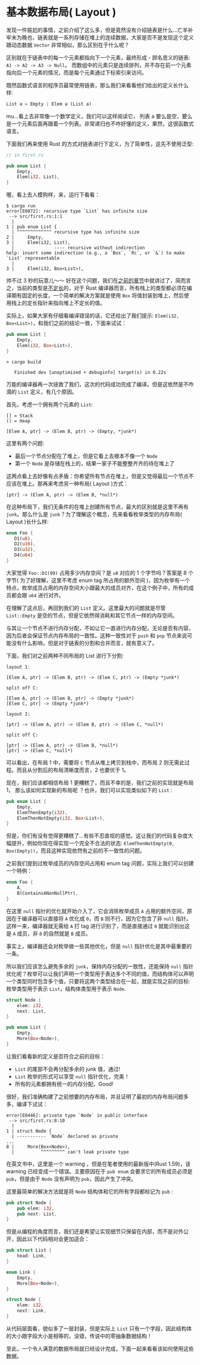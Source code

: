 # 基本数据布局( Layout )
发现一件尴尬的事情，之前介绍了这么多，但是竟然没有介绍链表是什么...亡羊补牢未为晚也，链表就是一系列存储在堆上的连续数据，大家是否不是发现这个定义跟动态数据 `Vector` 非常相似，那么区别在于什么呢？

区别就在于链表中的每一个元素都指向下一个元素，最终形成 - 顾名思义的链表: `A1 -> A2 -> A3 -> Null`。 而数组中的元素只是连续排列，并不存在前一个元素指向后一个元素的情况，而是每个元素通过下标索引来访问。

既然函数式语言的程序员最常使用链表，那么我们来看看他们给出的定义长什么样:

```rust
List a = Empty | Elem a (List a)
```

mu...看上去非常像一个数学定义，我们可以这样阅读它， 列表 a 要么是空，要么是一个元素后面再跟着一个列表。非常递归也不咋好懂的定义，果然，这很函数式语言。

下面我们再来使用 Rust 的方式对链表进行下定义，为了简单性，这先不使用泛型:
```rust
// in first.rs

pub enum List {
    Empty,
    Elem(i32, List),
}
```

喔，看上去人模狗样，来，运行下看看：
```shell
$ cargo run
error[E0072]: recursive type `List` has infinite size
 --> src/first.rs:1:1
  |
1 | pub enum List {
  | ^^^^^^^^^^^^^ recursive type has infinite size
2 |     Empty,
3 |     Elem(i32, List),
  |               ---- recursive without indirection
help: insert some indirection (e.g., a `Box`, `Rc`, or `&`) to make `List` representable
  |
3 |     Elem(i32, Box<List>),
```

帅不过 3 秒的玩意儿～～ 好在这个问题，我们在[之前的章节](https://course.rs/advance/smart-pointer/box.html#将动态大小类型变为-sized-固定大小类型)中就讲过了，简而言之，当前的类型是[不定长](https://course.rs/advance/into-types/sized.html)的，对于 Rust 编译器而言，所有栈上的类型都必须在编译期有固定的长度，一个简单的解决方案就是使用 `Box` 将值封装到堆上，然后使用栈上的定长指针来指向堆上不定长的值。

实际上，如果大家有仔细看编译错误的话，它还给出了我们提示: `Elem(i32, Box<List>)`，和我们之前的结论一致，下面来试试：
```rust
pub enum List {
    Empty,
    Elem(i32, Box<List>),
}
```

```shell
> cargo build

   Finished dev [unoptimized + debuginfo] target(s) in 0.22s
```

万能的编译器再一次拯救了我们，这次的代码成功完成了编译。但是这依然是不咋滴的 `List` 定义，有几个原因。

首先，考虑一个拥有两个元素的 `List`:
```shell
[] = Stack
() = Heap

[Elem A, ptr] -> (Elem B, ptr) -> (Empty, *junk*)
```

这里有两个问题:

- 最后一个节点分配在了堆上，但是它看上去根本不像一个 `Node`
- 第一个 `Node` 是存储在栈上的，结果一家子不能整整齐齐的待在堆上了

这两点看上去好像有点矛盾：你希望所有节点在堆上，但是又觉得最后一个节点不应该在堆上。那再来考虑另一种布局( Layout )方式：
```shell
[ptr] -> (Elem A, ptr) -> (Elem B, *null*)
```

在这种布局下，我们无条件的在堆上创建所有节点，最大的区别就是这里不再有 `junk`。那么什么是 `junk`？为了理解这个概念，先来看看枚举类型的内存布局( Layout )长什么样:
```rust
enum Foo {
   D1(u8),
   D2(u16),
   D3(u32),
   D4(u64)
}
```

大家觉得 `Foo::D1(99)` 占用多少内存空间？是 `u8` 对应的 1 个字节吗？答案是 8 个字节( 为了好理解，这里不考虑 enum tag 所占用的额外空间 )，因为枚举有一个特点，枚举成员占用的内存空间大小跟最大的成员对齐，在这个例子中，所有的成员都会跟 `u64` 进行对齐。

在理解了这点后，再回到我们的 `List` 定义。这里最大的问题就是尽管 `List::Empty` 是空的节点，但是它依然得消耗和其它节点一样的内存空间。

与其让一个节点不进行内存分配，不如让它一直进行内存分配，无论是否有内容，因为后者会保证节点内存布局的一致性。这种一致性对于 `push` 和 `pop` 节点来说可能没有什么影响，但是对于链表的分割和合并而言，就有意义了。

下面，我们对之前两种不同布局的 List 进行下分割:
```shell
layout 1:

[Elem A, ptr] -> (Elem B, ptr) -> (Elem C, ptr) -> (Empty *junk*)

split off C:

[Elem A, ptr] -> (Elem B, ptr) -> (Empty *junk*)
[Elem C, ptr] -> (Empty *junk*)
```

```shell
layout 2:

[ptr] -> (Elem A, ptr) -> (Elem B, ptr) -> (Elem C, *null*)

split off C:

[ptr] -> (Elem A, ptr) -> (Elem B, *null*)
[ptr] -> (Elem C, *null*)
```

可以看出，在布局 1 中，需要将 `C` 节点从堆上拷贝到栈中，而布局 2 则无需此过程。而且从分割后的布局清晰度而言，2 也要优于 1。

现在，我们应该都相信布局 1 更糟糕了，而且不幸的是，我们之前的实现就是布局 1， 那么该如何实现新的布局呢 ？也许，我们可以实现类似如下的 `List` :
```rust
pub enum List {
    Empty,
    ElemThenEmpty(i32),
    ElemThenNotEmpty(i32, Box<List>),
}
```

但是，你们有没有觉得更糟糕了...有些不忍直视的感觉。这让我们的代码复杂度大幅提升，例如你现在得实现一个完全不合法的状态: `ElemThenNotEmpty(0, Box(Empty))`，而且这种实现依然有之前的不一致性的问题。

之前我们提到过枚举成员的内存空间占用和 enum tag 问题，实际上我们可以创建一个特例：
```rust
enum Foo {
    A,
    B(ContainsANonNullPtr),
}
```

在这里 `null` 指针的优化就开始介入了，它会消除枚举成员 `A` 占用的额外空间，原因在于编译器可以直接将 `A` 优化成 `0`，而 `B` 则不行，因为它包含了非 `null` 指针。这样一来，编译器就无需给 `A` 打 tag 进行识别了，而是直接通过 `0` 就能识别出这是 `A` 成员，非 `0` 的自然就是 `B` 成员。

事实上，编译器还会对枚举做一些其他优化，但是 `null` 指针优化是其中最重要的一条。

所以我们应该怎么避免多余的 `junk`，保持内存分配的一致性，还能保持 `null` 指针优化呢？枚举可以让我们声明一个类型用于表达多个不同的值，而结构体可以声明一个类型同时包含多个值，只要将这两个类型结合在一起，就能实现之前的目标: 枚举类型用于表示 `List`，结构体类型用于表示 `Node`.

```rust
struct Node {
    elem: i32,
    next: List,
}

pub enum List {
    Empty,
    More(Box<Node>),
}
```

让我们看看新的定义是否符合之前的目标：

- `List` 的尾部不会再分配多余的 junk 值，通过!
- `List` 枚举的形式可以享受 `null` 指针优化，完美！
- 所有的元素都拥有统一的内存分配，Good!

很好，我们准确构建了之前想要的内存布局，并且证明了最初的内存布局问题多多，编译下试试：
```shell
error[E0446]: private type `Node` in public interface
 --> src/first.rs:8:10
  |
1 | struct Node {
  | ----------- `Node` declared as private
...
8 |     More(Box<Node>),
  |          ^^^^^^^^^ can't leak private type
```

在英文书中，这里是一个 warning ，但是在笔者使用的最新版中(Rust 1.59)，该 warning 已经变成一个错误。主要原因在于 `pub enum` 会要求它的所有成员必须是 `pub`，但是由于 `Node` 没有声明为 `pub`，因此产生了冲突。

这里最简单的解决方法就是将 `Node` 结构体和它的所有字段都标记为 `pub` :
```rust
pub struct Node {
    pub elem: i32,
    pub next: List,
}
```

但是从编程的角度而言，我们还是希望让实现细节只保留在内部，而不是对外公开，因此以下代码相对会更加适合：
```rust
pub struct List {
    head: Link,
}

enum Link {
    Empty,
    More(Box<Node>),
}

struct Node {
    elem: i32,
    next: Link,
}
```

从代码层面看，貌似多了一层封装，但是实际上 `List` 只有一个字段，因此结构体的大小跟字段大小是相等的，没错，传说中的零抽象数据结构！

至此，一个令人满意的数据布局就已经设计完成，下面一起来看看该如何使用这些数据。


